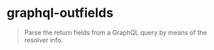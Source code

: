 graphql-outfields
=================
> Parse the return fields from a GraphQL query by means of the resolver info.
